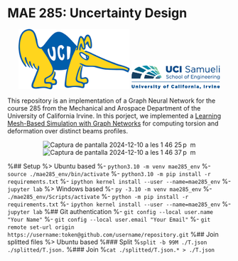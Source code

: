 # MAE 285: Uncertainty Design

<p align="center">
  <img src="./assets/peteranteater.png" width="250" title="Peter the Anteater">
  <img src="./assets/ucisamueli.png" width="200" alt="UCI">
</p>

This repository is an implementation of a Graph Neural Network for the course 285 from the Mechanical and Arospace Department of the University of California Irvine.
In this porject, we implemented a [Learning Mesh-Based Simulation with Graph Networks](https://arxiv.org/abs/2010.03409) for computing torsion and deformation over
distinct beams profiles.

<p align="center">
<img width="420" alt="Captura de pantalla 2024-12-10 a les 1 46 25 p  m" src="https://github.com/user-attachments/assets/1992f9a4-7431-4af0-a5ad-38c05f1964fc">
<img width="419" alt="Captura de pantalla 2024-12-10 a les 1 46 37 p  m" src="https://github.com/user-attachments/assets/cc0df223-8cdd-4e34-8850-429d5fee0c14">
</p>

%## Setup
%> Ubuntu based
%- `python3.10 -m venv mae285_env`
%- `source ./mae285_env/bin/activate`
%- `python3.10 -m pip install -r requirements.txt`
%- `ipython kernel install --user --name=mae285_env`
%- `jupyter lab`
%> Windows based
%- `py -3.10 -m venv mae285_env`
%- `./mae285_env/Scripts/activate`
%- `python -m pip install -r requirements.txt`
%- `ipython kernel install --user --name=mae285_env`
%- `jupyter lab`
%## Git authentication
%- `git config --local user.name "Your Name"`
%- `git config --local user.email "Your Email"`
%- `git remote set-url origin https://username:token@github.com/username/repository.git`
%## Join splitted files
%> Ubuntu based
%### Split
%`split -b 99M ./T.json ./splitted/T.json.`
%### Join
%`cat ./splitted/T.json.* > ./T.json`
